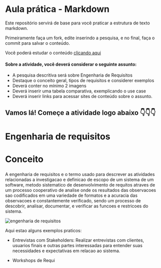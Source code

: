 # Aula prática - Markdown

Este repositório servirá de base para você praticar a estrutura de texto markdown. 

Primeiramente faça um fork, edite inserindo a pesquisa, e no final, faça o commit para salvar o conteúdo.

Você poderá estudar o conteúdo [clicando aqui](https://docs.pipz.com/central-de-ajuda/learning-center/guia-basico-de-markdown#open)

#### Sobre a atividade, você deverá considerar o seguinte assunto:

- A pesquisa descritiva será sobre Engenharia de Requisitos
- Destaque o conceito geral, tipos de requisitos e considerer exemplos
- Deverá conter no mínimo 2 imagens
- Deverá inserir uma tabela comparativa, exemplicando o use case
- Deverá inserir links para acessar sites de conteúdo sobre o assunto.


## Vamos lá! Começe a atividade logo abaixo 👇👇👇

# Engenharia de requisitos 

# Conceito 

### 
A engenharia de requisitos e o termo usado para descrever as atividades relacionadas a investigacao e definicao de escopo de um sistema de um software, metodo sistematico de desenvolvimento de requitos atraves de um processo cooperativo de analise onde os resultados das observacoes sao codificados em uma variedade de formatos e a acuracia das observacoes e constantemente verificado, sendo um processo de descobrir, analisar, documentar, e verificar as funcoes e restricoes do sistema.

![engenharia de requisitos](https://www.devmedia.com.br/imagens/engsoft/artigo6/image05.jpg)

Aqui estao alguns exemplos praticos:

* Entrevistas com Stakeholders: Realizar entrevistas com clientes, usuarios finais e outras partes interessadas para entender suas necessidades e expectativas em relacao ao sistema.

*  Workshops de Requi
